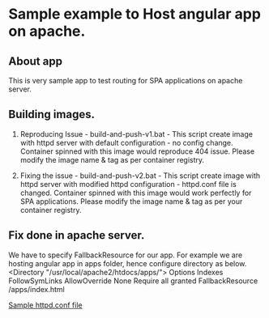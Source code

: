 # Sample example to Host angular app on apache.

## About app

This is very sample app to test routing for SPA applications on apache server.

## Building images.

1. Reproducing Issue - build-and-push-v1.bat - This script create image with httpd server with default configuration - no config change. Container spinned with this image would reproduce 404 issue. Please modify the image name & tag as per container registry.

2. Fixing the issue - build-and-push-v2.bat - This script create image with httpd server with modified httpd configuration - httpd.conf file is changed. Container spinned with this image would work perfectly for SPA applications. Please modify the image name & tag as per your container registry.

## Fix done in apache server.

We have to specify FallbackResource for our app. For example we are hosting angular app in apps folder, hence configure directory as below.
<Directory "/usr/local/apache2/htdocs/apps/">
Options Indexes FollowSymLinks
AllowOverride None
Require all granted
FallbackResource /apps/index.html
</Directory>

<a href="https://github.com/krishnajoshideveloper/host-angular-app-on-apache-server/blob/master/apache/httpd.conf">Sample httpd.conf file</a>
